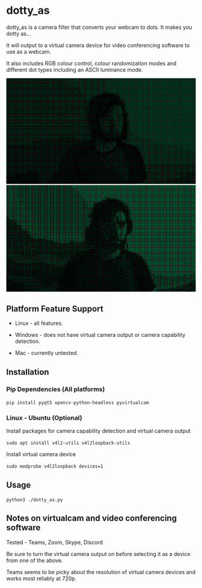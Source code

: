 # dotty_as

dotty_as is a camera filter that converts your webcam to dots. It makes you dotty as...

It will output to a virtual camera device for video conferencing software to use as a webcam.

It also includes RGB colour control, colour randomization modes and different dot types including an ASCII luminance mode.

<img src="./sample%20images/sample_image.png" alt="sample_image" width="640"/>
<img src="./sample%20images/sample_image_ascii.png" alt="sample_image_ascii" width="640"/>

## Platform Feature Support

- Linux - all features. 

- Windows - does not have virtual camera output or camera capability detection.

- Mac - currently untested.

## Installation

### Pip Dependencies (All platforms)

`pip install pyqt5 opencv-python-headless pyvirtualcam`

### Linux - Ubuntu (Optional)

Install packages for camera capability detection and virtual camera output

`sudo apt install v4l2-utils v4l2loopback-utils`

Install virtual camera device

`sudo modprobe v4l2loopback devices=1`

## Usage

`python3 ./dotty_as.py`

## Notes on virtualcam and video conferencing software

Tested - Teams, Zoom, Skype, Discord

Be sure to turn the virtual camera output on before selecting it as a device from one of the above.

Teams seems to be picky about the resolution of virtual camera devices and works most reliably at 720p.

